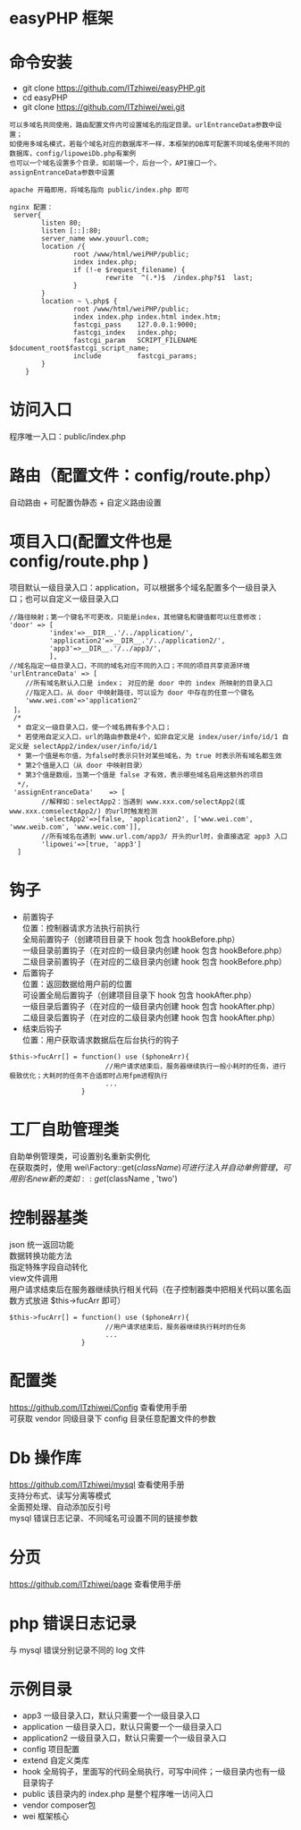 # easyPHP 框架
# 命令安装
* git clone https://github.com/ITzhiwei/easyPHP.git
* cd easyPHP
* git clone https://github.com/ITzhiwei/wei.git  
```
可以多域名共同使用，路由配置文件内可设置域名的指定目录。urlEntranceData参数中设置；
如使用多域名模式，若每个域名对应的数据库不一样，本框架的DB库可配置不同域名使用不同的数据库，config/lipoweiDb.php有案例
也可以一个域名设置多个目录，如前端一个，后台一个，API接口一个。assignEntranceData参数中设置

apache 开箱即用，将域名指向 public/index.php 即可

nginx 配置：
 server{
        listen 80;
        listen [::]:80;
        server_name www.youurl.com;
        location /{
                root /www/html/weiPHP/public;
                index index.php;
                if (!-e $request_filename) {
                        rewrite  ^(.*)$  /index.php?$1  last;
                }
        }
        location ~ \.php$ {
                root /www/html/weiPHP/public;
                index index.php index.html index.htm;
                fastcgi_pass    127.0.0.1:9000;
                fastcgi_index   index.php;
                fastcgi_param   SCRIPT_FILENAME  $document_root$fastcgi_script_name;
                include         fastcgi_params;
        }
    } 
```
# 访问入口
程序唯一入口：public/index.php  
# 路由（配置文件：config/route.php）
自动路由 + 可配置伪静态 + 自定义路由设置  
# 项目入口(配置文件也是 config/route.php )
项目默认一级目录入口：application，可以根据多个域名配置多个一级目录入口；也可以自定义一级目录入口
```
//路径映射；第一个键名不可更改，只能是index，其他键名和键值都可以任意修改；
'door' => [
          'index'=>__DIR__.'/../application/',
          'application2'=>__DIR__.'/../application2/',
          'app3'=>__DIR__.'/../app3/',
          ],
//域名指定一级目录入口，不同的域名对应不同的入口；不同的项目共享资源环境
'urlEntranceData' => [
    //所有域名默认入口是 index； 对应的是 door 中的 index 所映射的目录入口
    //指定入口，从 door 中映射路径，可以设为 door 中存在的任意一个键名
    'www.wei.com'=>'application2'
 ]，
 /*
  * 自定义一级目录入口，使一个域名拥有多个入口；
  * 若使用自定义入口，url的路由参数是4个，如非自定义是 index/user/info/id/1 自定义是 selectApp2/index/user/info/id/1
  * 第一个值是布尔值，为false时表示只针对某些域名，为 true 时表示所有域名都生效
  * 第2个值是入口（从 door 中映射目录）
  * 第3个值是数组，当第一个值是 false 才有效，表示哪些域名启用这额外的项目
  */，
 'assignEntranceData'    => [
        //解释如：selectApp2：当遇到 www.xxx.com/selectApp2(或www.xxx.comselectApp2/) 的url时触发检测
        'selectApp2'=>[false, 'application2', ['www.wei.com', 'www.weib.com', 'www.weic.com']],
        //所有域名在遇到 www.url.com/app3/ 开头的url时，会直接选定 app3 入口
        'lipowei'=>[true, 'app3']
  ]
```
# 钩子
* 前置钩子  
位置：控制器请求方法执行前执行       
全局前置钩子（创建项目目录下 hook  包含 hookBefore.php）  
一级目录前置钩子（在对应的一级目录内创建 hook 包含 hookBefore.php）  
二级目录前置钩子（在对应的二级目录内创建 hook 包含 hookBefore.php）  
* 后置钩子  
位置：返回数据给用户前的位置  
可设置全局后置钩子（创建项目目录下 hook 包含 hookAfter.php）  
一级目录后置钩子（在对应的一级目录内创建 hook 包含 hookAfter.php）  
二级目录后置钩子（在对应的二级目录内创建 hook 包含 hookAfter.php）  
* 结束后钩子  
位置：用户获取请求数据后在后台执行的钩子  
````
$this->fucArr[] = function() use ($phoneArr){
                        //用户请求结束后，服务器继续执行一般小耗时的任务，进行极致优化；大耗时的任务不合适即时占用fpm进程执行
                        ...
                  }
````
# 工厂自助管理类
自助单例管理类，可设置别名重新实例化  
在获取类时，使用 wei\Factory::get($className) 可进行注入并自动单例管理，可用别名new新的类如::get($className , 'two')   
# 控制器基类
json 统一返回功能  
数据转换功能方法  
指定特殊字段自动转化  
view文件调用  
用户请求结束后在服务器继续执行相关代码（在子控制器类中把相关代码以匿名函数方式放进 $this->fucArr 即可）
````
$this->fucArr[] = function() use ($phoneArr){
                        //用户请求结束后，服务器继续执行耗时的任务
                        ...
                  }
````
# 配置类
https://github.com/ITzhiwei/Config 查看使用手册   
可获取 vendor 同级目录下 config 目录任意配置文件的参数   
# Db 操作库
https://github.com/ITzhiwei/mysql 查看使用手册  
支持分布式、读写分离等模式  
全面预处理、自动添加反引号  
mysql 错误日志记录、不同域名可设置不同的链接参数  
# 分页
https://github.com/ITzhiwei/page  查看使用手册
# php 错误日志记录
与 mysql 错误分别记录不同的 log 文件
# 示例目录
* app3 一级目录入口，默认只需要一个一级目录入口
* application 一级目录入口，默认只需要一个一级目录入口
* application2 一级目录入口，默认只需要一个一级目录入口
* config 项目配置
* extend 自定义类库
* hook 全局钩子，里面写的代码全局执行，可写中间件；一级目录内也有一级目录钩子
* public 该目录内的 index.php 是整个程序唯一访问入口
* vendor composer包
* wei 框架核心
